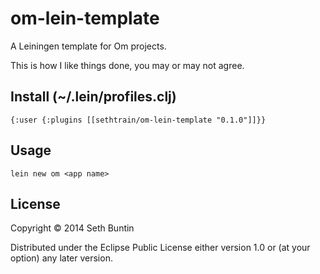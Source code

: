 # om-lein-template

A Leiningen template for Om projects.

This is how I like things done, you may or may not agree.

## Install (~/.lein/profiles.clj)

    {:user {:plugins [[sethtrain/om-lein-template "0.1.0"]]}}

## Usage

    lein new om <app name>

## License

Copyright © 2014 Seth Buntin

Distributed under the Eclipse Public License either version 1.0 or (at
your option) any later version.
